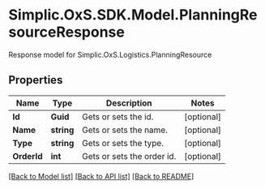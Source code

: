 # Simplic.OxS.SDK.Model.PlanningResourceResponse
Response model for Simplic.OxS.Logistics.PlanningResource

## Properties

Name | Type | Description | Notes
------------ | ------------- | ------------- | -------------
**Id** | **Guid** | Gets or sets the id. | [optional] 
**Name** | **string** | Gets or sets the name. | [optional] 
**Type** | **string** | Gets or sets the type. | [optional] 
**OrderId** | **int** | Gets or sets the order id. | [optional] 

[[Back to Model list]](../README.md#documentation-for-models) [[Back to API list]](../README.md#documentation-for-api-endpoints) [[Back to README]](../README.md)

